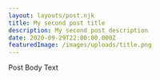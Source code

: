 ```yaml
---
layout: layouts/post.njk
title: My second post title
description: My second post description
date: 2020-09-29T22:00:00.000Z
featuredImage: /images/uploads/title.png
---
```

Post Body Text